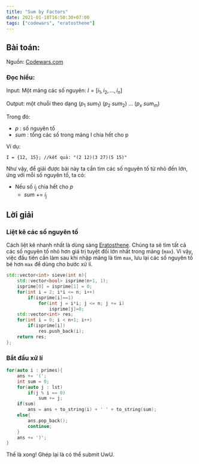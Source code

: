 ```yaml
---
title: "Sum by Factors"
date: 2021-01-18T16:50:30+07:00
tags: ["codewars", "eratosthene"]
---
```


## Bài toán:
Nguồn: [Codewars.com](https://www.codewars.com/kata/54d496788776e49e6b00052f)
### Đọc hiểu:
Input: Một mảng các số nguyên: $I = [i_1, i_2 ,..., i_n]$

Output: một chuỗi theo dạng ($p_1$ $sum_1$) ($p_2$ $sum_2$) ... ($p_x$ $sum_m$)

Trong đó:
- $p$ : số nguyên tố
- $sum$ : tổng các số trong mảng I chia hết cho p

Ví dụ:
```
I = {12, 15}; //kết quả: "(2 12)(3 27)(5 15)"
```
Như vậy, để giải được bài này ta cần tìm các số nguyên tố từ nhỏ đến lớn, ứng với mỗi số nguyên tố, ta có:
- Nếu số $i_j$ chia hết cho $p$
    - $sum$ += $i_j$
## Lời giải
### Liệt kê các số nguyên tố
Cách liệt kê nhanh nhất là dùng sàng [Eratosthene](https://vi.wikipedia.org/wiki/S%C3%A0ng_Eratosthenes). Chúng ta sẽ tìm tất cả các số nguyên tố nhỏ hơn giá trị tuyệt đối lớn nhất trong mảng (`max`). Vì vậy, việc đầu tiên cần làm sau khi nhập mảng là tìm `max`, lưu lại các số nguyên tố bé hơn `max` để dùng cho bước xử lí.
```cpp
std::vector<int> sieve(int n){
    std::vector<bool> isprime(n+1, 1);
    isprime[0] = isprime[1] = 0;
    for(int i = 2; i*i <= n; i++)
        if(isprime[i]==1)
            for(int j = i*i; j <= n; j += i)
                isprime[j]=0;
    std::vector<int> res;
    for(int i = 0; i < n+1; i++)
        if(isprime[i])
            res.push_back(i);
    return res;
};
```
### Bắt đầu xử lí
```cpp
for(auto i : primes){
    ans += '(';
    int sum = 0;
    for(auto j : lst)
        if(j % i == 0)
            sum += j;
    if(sum)
        ans = ans + to_string(i) + ' ' + to_string(sum);
    else{
        ans.pop_back();
        continue;
    }
    ans += ')';
}
```
Thế là xong! Ghép lại là có thể submit UwU.


